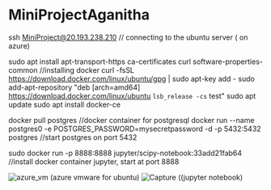 # MiniProjectAganitha

ssh MiniProject@20.193.238.210 // connecting to the ubuntu server ( on azure)

sudo apt install apt-transport-https ca-certificates curl software-properties-common     //installing docker
curl -fsSL https://download.docker.com/linux/ubuntu/gpg | sudo apt-key add -
sudo add-apt-repository "deb [arch=amd64] https://download.docker.com/linux/ubuntu `lsb_release -cs` test"
sudo apt update
sudo apt install docker-ce

docker pull postgres //docker container for postgresql
docker run --name postgres0 -e POSTGRES_PASSWORD=mysecretpassword -d -p 5432:5432 postgres //start postgres on port 5432

sudo docker run -p 8888:8888 jupyter/scipy-notebook:33add21fab64 //install docker container jupyter, start at port 8888

![azure_vm](https://user-images.githubusercontent.com/96818440/147661665-7f6d609d-d588-4d31-9149-b6ee166b84c3.PNG)  (azure vmware for ubuntu)
![Capture](https://user-images.githubusercontent.com/96818440/147661872-e51bbfb4-e771-40a6-916b-bec0c7d45e5a.PNG)   ((jupyter notebook) 
